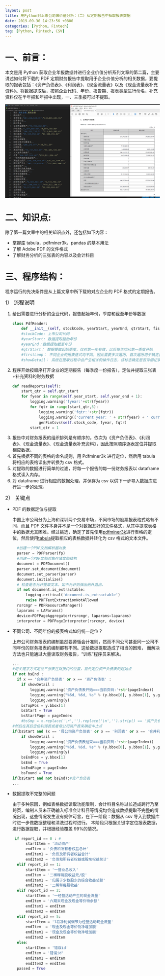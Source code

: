 ```yaml
---
layout: post
title: 用Python对上市公司做价值分析：（二）从定期报告中抽取报表数据
date: 2019-09-30 14:23:56 +0800
categories: [Python, Fintech]
tag: [Python, Fintech, CSV]
---
```


# 一、前言：

本文是用 Python 获取企业年报数据并进行企业价值分析系列文章的第二篇，主要讲述如何将下载的 PDF 定期财务报告中提取用于企业价值分析的相关数据，要提取的报表包括：《资产负债表》、《利润表》、《现金流量表》以及《现金流量表补充资料》。将数据提取后，按照企业代码、年份、报告期、报表类型进行命名，补充资料仅在半年报和年报中出现，一、三季报可以不提取。

![从报告中提取的报表数据](/assets/images/pdf_csv.png)

# 二、知识点:

除了第一篇文章中的相关知识点外，还包括如下内容：

- 掌握库 tabula，pdfminer3k，pandas 的基本用法
- 了解 Adobe PDF 的文件格式
- 了解财务分析的三张表的内容以及会计科目
<!--more-->

# 三、程序结构：

程序运行的先决条件是从上篇文章中所下载的对应企业的 PDF 格式的定期报告。

<big>1） 流程说明</big>

1. 给出需要进行分析的企业代码，报告起始年份，季度和截至年份等数据
   ```python
   class PdfReader:
       def __init__(self, stockCode, yearStart, yearEnd, qtrStart, fistLoop, showDetail):
       #stockCode: 上市公司代码
       #yearStart: 数据提取起始年份
       #yearEnd：数据提取截至年份
       #qtrStart： 数据提取起始季度，仅对第一年有效，以后每年均从第一季度开始
       #firstLoop： 不同企业的报表格式均不同，因此需要多次遍历，首次遍历用于确定表格的最大可能边界
       #showDetail： 系统在提取过程中会产生相关的操作日志，该标志确定是否详细记录相关日志
   ```
2. 程序开始按顺序打开企业的定期报告（每季度一份报告），定位并提取三张表+补充资料的财务数据
   ```python
   def readReports(self):
       start_qtr = self.qtr_start
       for fyear in range(self.year_start, self.year_end + 1):
           logging.warning('fyear:'+str(fyear))
           for fqtr in range(start_qtr,5):
               logging.warning('fqtr:'+str(fqtr))
               logging.warning(('current year: ' + str(fyear) + ' current quater:' + str(fqtr)).center(120,' '))
               genFinCsvs(self.stock_code, fyear, fqtr)
           start_qtr = 1
   ```
3. 报告中对财务报表的组织排列是有顺序的，依次为《资产负债表》、《利润表》、《现金流量表》、《现金流量表补充资料》，因此按照顺序逐表定位并提取相应数据。
4. 首先根据不同的表格的命名规则，用 Pdfminer3k 进行定位，然后用 tabula 将相应的表格读出并转换为 csv 格式。
5. 对提取的数据进行简单的过滤，将每一个报告的每一份财务报表以 dataframe 格式读入内存。
6. 对 dataframe 进行相应的数据处理，并保存为 csv 以供下一步导入数据库进行进一步的处理。

<big>2） 关键点</big>

- PDF 的数据定位与提取

  中国上市公司分为上海和深圳两个交易市场，不同市场的股票报表格式略有不同，而且 PDF 文件本身并不是一个对数据友好的文件格式，从其中提取表格中的数据尤其困难。经过挑选，确定了首先使用[pdfminer3k](https://github.com/jaepil/pdfminer3k/)进行表格的定位，然后使用[tabula](https://tabula.technology/)提取相应的表格数据并转化为 csv 格式的文本文件。

  ```python
    #创建一个PDF文档解析器对象
    parser = PDFParser(fp)
    #创建一个PDF文档对象存储文档结构
    document = PDFDocument()
    parser.set_document(document)
    document.set_parser(parser)
    document.initialize()
    # 检查是否允许提取文本，如不允许则弹出例外退出.
    if not document.is_extractable:
        logging.critical('document.is_extractable')
        raise PDFTextExtractionNotAllowed
    rsrcmgr = PDFResourceManager()
    laparams = LAParams()
    device=PDFPageAggregator(rsrcmgr, laparams=laparams)
    interpreter = PDFPageInterpreter(rsrcmgr, device)

  ```

- 不同公司、不同年份的报表格式如何统一定位？

  上市公司财务报表的编制虽然要遵循会计准则，然而不同公司甚至同一公司不同年份的财务报表的编制都有不同。这给数据提取造成了相当的困难， 而解决方法也只能通过大量读取财务报告，“训练”程序员来解决。

  ```python
  ...
  #用关键字方式定位三张表在财报内的位置，首先定位资产负债表的起始点
  if not bsEnd :
    if x == '合并资产负债表' or x == '资产负债表' :
      if showDetail :
          logging.warning('资产负债表开始===当前页码:'+str(pageIndex))
          logging.warning("%6d, %6d, %s" % (y.bbox[0], y.bbox[1], y.get_text().replace('\n', '_')))
          logging.warning(y)
      bsTopPos = y.bbox[1]
      bsStart = True
      bsStartPage = pageIndex
      #bsSmp = x.replace('\r','').replace('\n','').strip() == '资产负债表'
  #然后在其后定位利润表或者母公司资产表来确定中止点
  if(bsStart and (x == '母公司资产负债表' or x == '利润表' or x == '合并利润表')) :
      if showDetail :
          logging.warning('资产负债表结束===当前页码:'+str(pageIndex))
          logging.warning("%6d, %6d, %s" % (y.bbox[0], y.bbox[1], y.get_text().replace('\n', '_')))
          logging.warning(y)
      bsEndPos = y.bbox[1]
      bsEnd = True
      bsEndPage = pageIndex
      bsFound = True
  if(bsStart and not bsEnd):#资产负债表
  ...
  ```

- 数据提取不完整的问题

  由于多种原因，例如表格数据读取功能限制，会计科目名称过长造成跨行乃至跨页，编制人员未正确输入标准会计科目等情况均会造成数据提取不完整的情况出现，这些情况发生没有规律可言，在下一阶段：数据从 csv 导入到数据库时进一步做数据整理和清洗过程时进行。
  本阶段只根据关键字定位报表数据，进行数据提取，并根据经验覆盖 99%的情况。

  ```python
   if report_id == 0 : #
        startItem = '流动资产'
        endItem = '负债和所有者权益总计'
        endItem1 = '负债及所有者权益合计'
        endItem2 = '负债和所有者权益或股东权益总计'
    elif report_id == 1:
        startItem = '一营业总收入'
        endItem = '二稀释每股收益元/股'
        endItem1 = '归属于少数股东的综合收益总额'
        endItem2 = '二稀释每股收益'
    elif report_id == 2:
        startItem = '一经营活动产生的现金流量'
        endItem = '六期末现金及现金等价物余额'
        endItem1 = endItem
        endItem2 = endItem
    elif report_id == 5:
        startItem = '1将净利润调节为经营活动现金流量'
        endItem  = '现金及现金等价物净增加额'
        endItem1 = '现金及现金等价物净增加额'
        endItem2 = endItem
    else:
        startItem = '错误id'
        endItem = '错误id'
        endItem1 = endItem
        endItem2 = endItem
    passed = True

  ```
